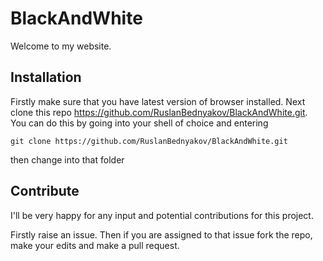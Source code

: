 # BlackAndWhite
Welcome to my website.


## Installation
Firstly make sure that you have latest version of browser installed. 
Next clone this repo https://github.com/RuslanBednyakov/BlackAndWhite.git. You can do this by going into your shell of choice and entering
```
git clone https://github.com/RuslanBednyakov/BlackAndWhite.git
```
then change into that folder

## Contribute
I'll be very happy for any input and potential contributions for this project.

Firstly raise an issue. Then if you are assigned to that issue fork the repo, make your edits and make a pull request.
